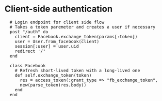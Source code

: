# Client-side authentication

<pre class="brush: ruby">
  # Login endpoint for client side flow
  # Takes a token paremeter and creates a user if necessary
  post "/auth" do
    client = Facebook.exchange_token(params[:token])
    user = User.from_facebook(client)
    session[:user] = user.uid
    redirect '/'
  end

  class Facebook
    # Refresh short-lived token with a long-lived one
    def self.exchange_token(token)
      res = access_token(:grant_type => "fb_exchange_token", :fb_exchange_token => token)
      new(parse_token(res.body))
    end
  end
</pre>